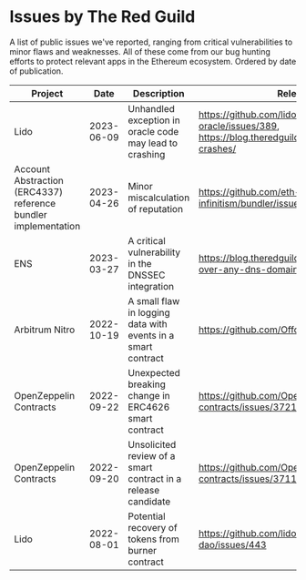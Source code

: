 # Issues by The Red Guild

A list of public issues we've reported, ranging from critical vulnerabilities to minor flaws and weaknesses. All of these come from our bug hunting efforts to protect relevant apps in the Ethereum ecosystem. Ordered by date of publication.

|Project|Date|Description|Relevant links|
|---|---|---|---|
|Lido|2023-06-09|Unhandled exception in oracle code may lead to crashing|https://github.com/lidofinance/lido-oracle/issues/389, https://blog.theredguild.org/question-until-it-crashes/|
|Account Abstraction (ERC4337) reference bundler implementation|2023-04-26|Minor miscalculation of reputation|https://github.com/eth-infinitism/bundler/issues/94|
|ENS|2023-03-27|A critical vulnerability in the DNSSEC integration|https://blog.theredguild.org/how-to-almost-take-over-any-dns-domain-on-ens|
|Arbitrum Nitro|2022-10-19|A small flaw in logging data with events in a smart contract|https://github.com/OffchainLabs/nitro/issues/1251|
|OpenZeppelin Contracts|2022-09-22|Unexpected breaking change in ERC4626 smart contract|https://github.com/OpenZeppelin/openzeppelin-contracts/issues/3721|
|OpenZeppelin Contracts|2022-09-20|Unsolicited review of a smart contract in a release candidate|https://github.com/OpenZeppelin/openzeppelin-contracts/issues/3711|
|Lido|2022-08-01|Potential recovery of tokens from burner contract|https://github.com/lidofinance/lido-dao/issues/443|
